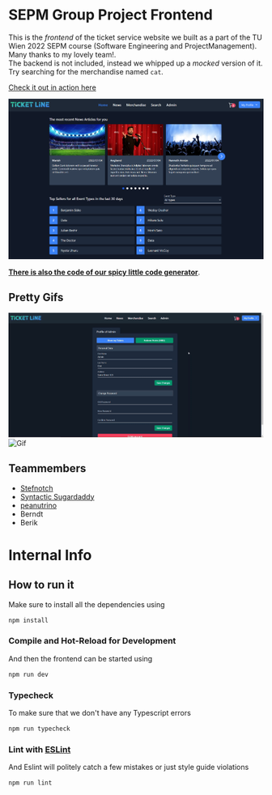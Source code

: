 # SEPM Group Project Frontend

This is the *frontend* of the ticket service website we built as a part of the TU Wien 2022 SEPM course (Software Engineering and ProjectManagement). Many thanks to my lovely team!.   
The backend is not included, instead we whipped up a *mocked* version of it. Try searching for the merchandise named `cat`. 

[Check it out in action here](https://peanutrino.github.io/ticketline/#/)

![Screenshot](./screenshot.png)

[**There is also the code of our spicy little code generator**](https://github.com/peanutrino/ticketline/tree/master/backend/codegenerator).


## Pretty Gifs


![Gif](./2022-07-08_00-19-35.gif)
![Gif](./2022-07-08_00-27-31.gif)

## Teammembers

- [Stefnotch](https://github.com/stefnotch)
- [Syntactic Sugardaddy](https://github.com/Syntactic-Sugardaddy)
- [peanutrino](https://github.com/peanutrino)
- Berndt
- Berik


# Internal Info

## How to run it

Make sure to install all the dependencies using
```sh
npm install
```

### Compile and Hot-Reload for Development

And then the frontend can be started using
```sh
npm run dev
```

### Typecheck 

To make sure that we don't have any Typescript errors
```sh
npm run typecheck
```

### Lint with [ESLint](https://eslint.org/)

And Eslint will politely catch a few mistakes or just style guide violations
```sh
npm run lint
```

